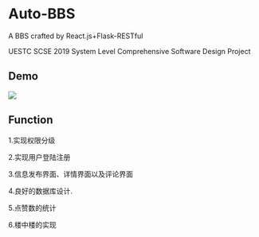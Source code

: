 # Auto-BBS
A BBS crafted by React.js+Flask-RESTful

UESTC SCSE 2019 System Level Comprehensive Software Design Project

## Demo

![](https://repository-images.githubusercontent.com/173777946/dfee0980-8893-11e9-8959-fcf03888cc24)

## Function

1.实现权限分级 

2.实现用户登陆注册 

3.信息发布界面、详情界面以及评论界面

4.良好的数据库设计.

5.点赞数的统计

6.楼中楼的实现